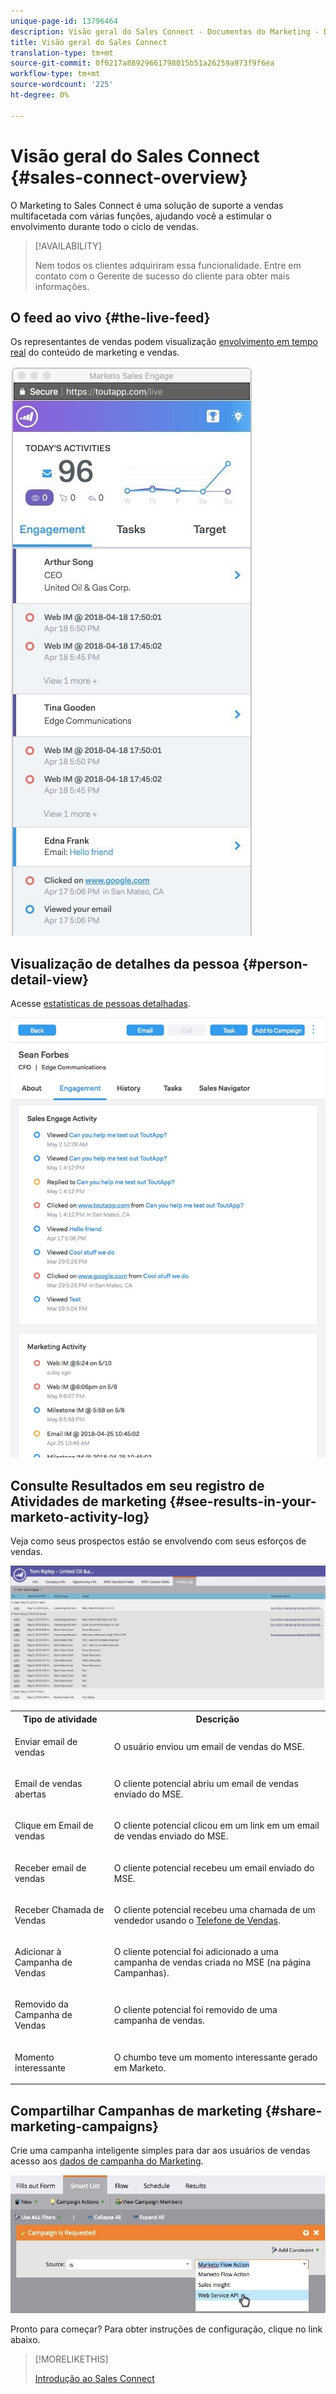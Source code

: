 ```yaml
---
unique-page-id: 13796464
description: Visão geral do Sales Connect - Documentos do Marketing - Documentação do produto
title: Visão geral do Sales Connect
translation-type: tm+mt
source-git-commit: 0f0217a88929661798015b51a26259a973f9f6ea
workflow-type: tm+mt
source-wordcount: '225'
ht-degree: 0%

---
```



# Visão geral do Sales Connect {#sales-connect-overview}

O Marketing to Sales Connect é uma solução de suporte a vendas multifacetada com várias funções, ajudando você a estimular o envolvimento durante todo o ciclo de vendas.

>[!AVAILABILITY]
>
>Nem todos os clientes adquiriram essa funcionalidade. Entre em contato com o Gerente de sucesso do cliente para obter mais informações.

## O feed ao vivo {#the-live-feed}

Os representantes de vendas podem visualização [envolvimento em tempo real](/help/marketo/product-docs/marketo-sales-connect/email/the-live-feed/live-feed-overview.md) do conteúdo de marketing e vendas.

![](assets/engagement.jpg)

## Visualização de detalhes da pessoa {#person-detail-view}

Acesse [estatísticas de pessoas detalhadas](/help/marketo/product-docs/marketo-sales-connect/people/person-detail-view.md).

![](assets/2018-05-11-at-3.28-pm.jpg)

## Consulte Resultados em seu registro de Atividades de marketing {#see-results-in-your-marketo-activity-log}

Veja como seus prospectos estão se envolvendo com seus esforços de vendas.

![](assets/2018-05-11-at-3.30-pm.jpg)

<table> 
 <tbody> 
  <tr> 
   <th>Tipo de atividade</th> 
   <th>Descrição</th> 
  </tr> 
  <tr> 
   <td><p>Enviar email de vendas</p></td> 
   <td><p>O usuário enviou um email de vendas do MSE.</p></td> 
  </tr> 
  <tr> 
   <td><p>Email de vendas abertas</p></td> 
   <td><p>O cliente potencial abriu um email de vendas enviado do MSE.</p></td> 
  </tr> 
  <tr> 
   <td><p>Clique em Email de vendas</p></td> 
   <td><p>O cliente potencial clicou em um link em um email de vendas enviado do MSE.</p></td> 
  </tr> 
  <tr> 
   <td colspan="1"><p>Receber email de vendas</p></td> 
   <td colspan="1"><p>O cliente potencial recebeu um email enviado do MSE.</p></td> 
  </tr> 
  <tr> 
   <td colspan="1"><p>Receber Chamada de Vendas</p></td> 
   <td colspan="1"><p>O cliente potencial recebeu uma chamada de um vendedor usando o <a href="/help/marketo/product-docs/marketo-sales-connect/phone/sales-phone-overview.md" rel="nofollow">Telefone de Vendas</a>.</p></td> 
  </tr> 
  <tr> 
   <td colspan="1"><p>Adicionar à Campanha de Vendas</p></td> 
   <td colspan="1"><p>O cliente potencial foi adicionado a uma campanha de vendas criada no MSE (na página Campanhas).</p></td> 
  </tr> 
  <tr> 
   <td colspan="1"><p>Removido da Campanha de Vendas</p></td> 
   <td colspan="1"><p>O cliente potencial foi removido de uma campanha de vendas.</p></td> 
  </tr> 
  <tr> 
   <td colspan="1"><p>Momento interessante</p></td> 
   <td colspan="1"><p>O chumbo teve um momento interessante gerado em Marketo.</p></td> 
  </tr> 
 </tbody> 
</table>

## Compartilhar Campanhas de marketing {#share-marketing-campaigns}

Crie uma campanha inteligente simples para dar aos usuários de vendas acesso aos [dados de campanha do Marketing](/help/marketo/product-docs/marketo-sales-connect/marketo/make-a-campaign-visible-to-sales-connect-users.md).

![](assets/campaign-is-requested.jpg)

Pronto para começar? Para obter instruções de configuração, clique no link abaixo.

>[!MORELIKETHIS]
>
>[Introdução ao Sales Connect](/help/marketo/product-docs/marketo-sales-connect/getting-started/getting-started-with-sales-connect.md)
